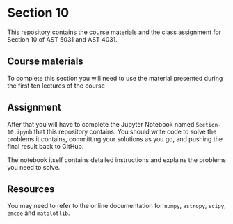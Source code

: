 # Section 10
This repository contains the course materials and the class assignment for Section 10 of AST 5031 and AST 4031.

## Course materials
To complete this section you will need to use the material presented during the first ten lectures of the course

## Assignment
After that you will have to complete the Jupyter Notebook named `Section-10.ipynb` that this repository contains. You should write code to solve the problems it contains, committing your solutions as you go, and pushing the final result back to GitHub.

The notebook itself contains detailed instructions and explains the problems you need to solve.

## Resources 

You may need to refer to the online documentation for `numpy`, `astropy`, `scipy`, `emcee` and `matplotlib`.
